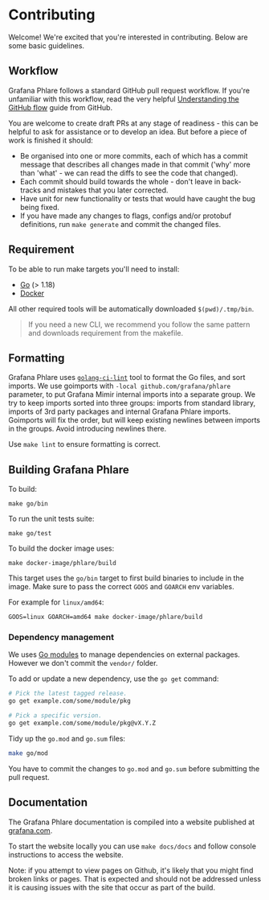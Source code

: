 # Contributing

Welcome! We're excited that you're interested in contributing. Below are some basic guidelines.

## Workflow

Grafana Phlare follows a standard GitHub pull request workflow. If you're unfamiliar with this workflow, read the very helpful [Understanding the GitHub flow](https://guides.github.com/introduction/flow/) guide from GitHub.

You are welcome to create draft PRs at any stage of readiness - this
can be helpful to ask for assistance or to develop an idea. But before
a piece of work is finished it should:

- Be organised into one or more commits, each of which has a commit message that describes all changes made in that commit ('why' more than 'what' - we can read the diffs to see the code that changed).
- Each commit should build towards the whole - don't leave in back-tracks and mistakes that you later corrected.
- Have unit for new functionality or tests that would have caught the bug being fixed.
- If you have made any changes to flags, configs and/or protobuf definitions, run `make generate` and commit the changed files.

## Requirement

To be able to run make targets you'll need to install:

- [Go](https://go.dev/doc/install) (> 1.18)
- [Docker](https://docs.docker.com/engine/install/)

All other required tools will be automatically downloaded `$(pwd)/.tmp/bin`.

> If you need a new CLI, we recommend you follow the same pattern and downloads requirement from the makefile.

## Formatting

Grafana Phlare uses [`golang-ci-lint`](https://github.com/golangci/golangci-lint) tool to format the Go files, and sort imports.
We use goimports with `-local github.com/grafana/phlare` parameter, to put Grafana Mimir internal imports into a separate group. We try to keep imports sorted into three groups: imports from standard library, imports of 3rd party packages and internal Grafana Phlare imports. Goimports will fix the order, but will keep existing newlines between imports in the groups. Avoid introducing newlines there. 

Use `make lint` to ensure formatting is correct.

## Building Grafana Phlare

To build:

```
make go/bin
```

To run the unit tests suite:

```
make go/test
```

To build the docker image uses:

```
make docker-image/phlare/build
```

This target uses the `go/bin` target to first build binaries to include in the image.
Make sure to pass the correct `GOOS` and `GOARCH` env variables.

For example for `linux/amd64`:

```
GOOS=linux GOARCH=amd64 make docker-image/phlare/build
```

### Dependency management

We uses [Go modules](https://golang.org/cmd/go/#hdr-Modules__module_versions__and_more) to manage dependencies on external packages.
However we don't commit the `vendor/` folder.

To add or update a new dependency, use the `go get` command:

```bash
# Pick the latest tagged release.
go get example.com/some/module/pkg

# Pick a specific version.
go get example.com/some/module/pkg@vX.Y.Z
```

Tidy up the `go.mod` and `go.sum` files:

```bash
make go/mod
```

You have to commit the changes to `go.mod` and `go.sum` before submitting the pull request.

## Documentation

The Grafana Phlare documentation is compiled into a website published at [grafana.com](https://grafana.com/).

To start the website locally you can use `make docs/docs` and follow console instructions to access the website.

Note: if you attempt to view pages on Github, it's likely that you might find broken links or pages. That is expected and should not be addressed unless it is causing issues with the site that occur as part of the build.
